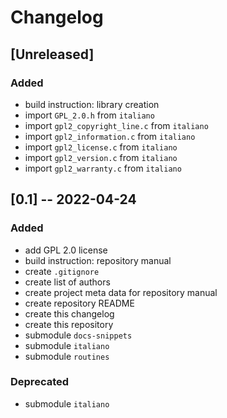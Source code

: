 <!------------------------------------------------------------------------------
--
-- Copyright (C) 2022 Kevin Matthes
--
-- This program is free software; you can redistribute it and/or modify
-- it under the terms of the GNU General Public License as published by
-- the Free Software Foundation; either version 2 of the License, or
-- (at your option) any later version.
--
-- This program is distributed in the hope that it will be useful,
-- but WITHOUT ANY WARRANTY; without even the implied warranty of
-- MERCHANTABILITY or FITNESS FOR A PARTICULAR PURPOSE.  See the
-- GNU General Public License for more details.
--
-- You should have received a copy of the GNU General Public License along
-- with this program; if not, write to the Free Software Foundation, Inc.,
-- 51 Franklin Street, Fifth Floor, Boston, MA 02110-1301 USA.
--
----
--
--  FILE
--      CHANGELOG.md
--
--  BRIEF
--      The development history of this project.
--
--  AUTHOR
--      Kevin Matthes
--
--  COPYRIGHT
--      (C) 2022 Kevin Matthes.
--      This file is licensed GPL 2 as of June 1991.
--
--  DATE
--      2022
--
--  NOTE
--      See `LICENSE' for full license.
--      See `README.md' for project details.
--
------------------------------------------------------------------------------->

# Changelog

## [Unreleased]

### Added

* build instruction:  library creation
* import `GPL_2.0.h` from `italiano`
* import `gpl2_copyright_line.c` from `italiano`
* import `gpl2_information.c` from `italiano`
* import `gpl2_license.c` from `italiano`
* import `gpl2_version.c` from `italiano`
* import `gpl2_warranty.c` from `italiano`

## [0.1] -- 2022-04-24

### Added

* add GPL 2.0 license
* build instruction:  repository manual
* create `.gitignore`
* create list of authors
* create project meta data for repository manual
* create repository README
* create this changelog
* create this repository
* submodule `docs-snippets`
* submodule `italiano`
* submodule `routines`

### Deprecated

* submodule `italiano`

<!----------------------------------------------------------------------------->
